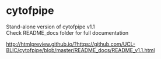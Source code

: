 # cytofpipe
Stand-alone version of cytofpipe v1.1
<br>
Check README_docs folder for full documentation


http://htmlpreview.github.io/?https://github.com/UCL-BLIC/cytofpipe/blob/master/README_docs/README_v1.1.html


